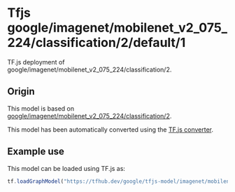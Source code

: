 # Tfjs google/imagenet/mobilenet_v2_075_224/classification/2/default/1
TF.js deployment of google/imagenet/mobilenet_v2_075_224/classification/2.

<!-- parent-model: google/imagenet/mobilenet_v2_075_224/classification/2 -->

## Origin

This model is based on [google/imagenet/mobilenet_v2_075_224/classification/2](https://tfhub.dev/google/imagenet/mobilenet_v2_075_224/classification/2).

This model has been automatically converted using the [TF.js converter](https://github.com/tensorflow/tfjs/tree/master/tfjs-converter).

## Example use
This model can be loaded using TF.js as:

```javascript
tf.loadGraphModel("https://tfhub.dev/google/tfjs-model/imagenet/mobilenet_v2_075_224/classification/2/default/1", { fromTFHub: true })
```
